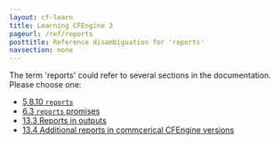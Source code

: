 ```yaml
---
layout: cf-learn
title: Learning CFEngine 3
pageurl: /ref/reports
posttitle: Reference disambiguation for 'reports'
navsection: none
---
```


The term 'reports' could refer to several sections in the documentation. Please choose one:

- [5.8.10 <code>reports</code>](https://cfengine.com/manuals/cf3-Reference#reports-in-reporter)
- [6.3 <code>reports</code> promises](https://cfengine.com/manuals/cf3-Reference#reports-in-common-promises)
- [13.3 Reports in outputs](https://cfengine.com/manuals/cf3-Reference#Reports-in-outputs)
- [13.4 Additional reports in commcerical CFEngine versions](https://cfengine.com/manuals/cf3-Reference#Additional-reports-in-commercical-CFEngine-versions)
